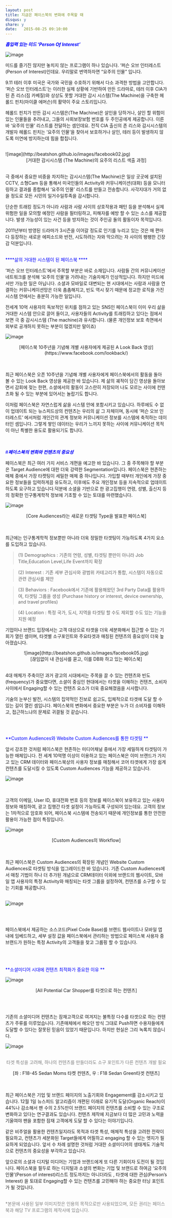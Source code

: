 ```yaml
---
layout: post
title: 지금은 페이스북의 변화에 주목할 때 
disqus: y
share: y
date:   2015-08-25 09:10:00
---
```


<font color="blue">***흡입력 있는 미드 ‘Person Of Interest’***</font>

![image](http://beatshon.github.io/images/facebook01.jpg)</br>

미드를 즐기진 않지만 놓치지 않는 프로그램이 하나 있습니다. ‘퍼슨 오브 인터레스트 (Person of Interest)인데요. 우리말로 번역하자면 “요주의 인물” 입니다.

9.11 테러 이후 미국은 국가와 국민을 수호하기 위해서 다소 과격한 방법을 고안합니다. ‘퍼슨 오브 인터레스트’는 이러한 실제 상황에 기반하여 만든 드라마로, 테러 이후 CIA가 된 존 리스(짐 카베질)와 상상도 못할 거대한 감시 시스템(The Machine)을 구축한 헤롤드 핀치(마이클 에머슨)의 활약이 주요 스토리입니다.

헤롤드 핀치가 만든 감시 시스템은(The Machine)은 살인을 당하거나, 살인 할 위험이 있는 인물들을 추려내고, 그들의 사회보장보험 번호를 두 주인공에게 제공합니다. 이른바 ‘요주의 인물’ 리스트를 전달하는 셈인데요. 전직 CIA 출신의 존 리스와 감시시스템의 개발자 헤롤드 핀치는 ‘요주의 인물’을 찾아서 보호하거나 살인, 테러 등이 발생하지 않도록 미연에 방지하는데 힘을 합칩니다.

</br>
![image](http://beatshon.github.io/images/facebook02.jpg)

<center>[거대한 감시시스템 (The Machine)의 요주의 리스트 색출 과정]</center>
</br>

극 중에서 중요한 비중을 차지하는 감시시스템(The Machine)은 일상 곳곳에 설치된 CCTV, 소형Cam 등을 통해서 미국인들의 Activity와 커뮤니케이션(대화) 등을 모니터링하고 결과를 종합해서 ‘요주의 인물’ 리스트를 만들고 전송합니다. 사각지대가 거의 없을 정도로 모든 시민의 일거수일투족을 감시합니다.

단순한 트래킹 정도가 아니라 사람과 사람 사이의 상호작용과 패턴 등을 분석해서 실제 위험한 일을 모의할 예정인 사람을 필터링하고, 피해자를 예방 할 수 있는 소스를 제공합니다. 발생 가능성이 있는 사건 등을 방지하는 것이 주인공 둘의 활동이자 목적입니다.

2011년부터 방영된 드라마가 3시즌을 이어갈 정도로 인기를 누리고 있는 것은 매 편마다 등장하는 새로운 에피소드와 반전, 시도하려는 자와 막으려는 자 사이의 팽팽한 긴장감 덕분입니다.
</br>
</br>

<font color="blue">****삶의 거대한 시스템이 된 페이스북 ****</font>

‘퍼슨 오브 인터레스트’에서 주목할 부분은 바로 소재입니다. 사람들 간의 커뮤니케이션 네트워크를 분석해 ‘요주의 인물’을 가려내는 기술자체가 인상적입니다. 하지만 미드에서만 가능한 일은 아닙니다. 소셜과 모바일로 대변되는 현 시대에서는 사람과 사람을 연결하는 커뮤니케이션망은 더욱 촘촘해지고, 빈도 역시 잦기 때문에 정교한 로직을 가진 시스템 안에서는 충분히 가능한 일입니다.

전세계 10억 사용자의 독보적인 위치를 점하고 있는 SNS인 페이스북이 이미 우리 삶을 거대한 시스템 안으로 끌어 들이고, 사용자들의 Activity를 트래킹하고 있다는 점에서 보면 극 중 감시시스템 (The machine)과 유사합니다. (물론 개인정보 보호 측면에서 외부로 공개하지 못하는 부분이 많겠지만 말이죠)
</br>

![image](http://beatshon.github.io/images/facebook03.jpg)

<center>[페이스북 10주년을 기념해 개별 사용자에게 제공된 A Look Back 영상](https://www.facebook.com/lookback/) </center>
</br></br>

최근 페이스북은 오픈 10주년을 기념해 개별 사용자에게 페이스북에서의 활동을 돌아 볼 수 있는 Look Back 영상을 제공한 바 있습니다. 제 삶의 궤적이 담긴 영상을 돌아보면서 감회에 젖는 한편, 소셜에서의 활동이 고스란히 저장되어 나도 모르는 사이에 컨텐츠화 될 수 있는 부분에 있어서는 놀랍기도 합니다.

이처럼 페이스북은 자연스럽게 삶을 시스템 안에 포함시키고 있습니다. 하루에도 수 없이 업데이트 되는 뉴스피드상의 컨텐츠는 우리의 삶 그 자체이며, 동시에 ‘퍼슨 오브 인터레스트’ 에서처럼 개인간의 관계 정보와 커뮤니케이션 정보를 시스템에 축적하는 데이터인 셈입니다. 그렇게 쌓인 데이터는 우리가 느끼지 못하는 사이에 커뮤니케이션 목적이 아닌 특별한 용도로 활용되기도 합니다.

</br></br>
<font color="blue">#***페이스북의 변화와 컨텐츠의 중요성***</font>

페이스북은 최근 여러 가지 서비스 개편을 예고한 바 있습니다. 그 중 주목해야 할 부분은 Target Audience에 대한 더욱 강력한 Segmentation입니다.  페이스북은 현존하는 매체 중에서 가장 타켓팅이 세밀한 매체 중 하나입니다. 가입할 때부터 개인에게 가장 중요한 정보들을 입력하게끔 유도하고, 이후에도 주요 개인정보 등을 지속적으로 업데이트하도록 요구하고 있습니다.덕분에 소셜을 기반으로 한 광고집행이 연령, 성별, 출신지 등의 정확한 인구통계학적 정보에 기초할 수 있는 토대를 마련했습니다.

![image](http://beatshon.github.io/images/facebook04.jpg)
<center>[Core Audiences라는 새로운 타겟팅 Type을 발표한 페이스북]</center></br></br>

최근에는 인구통계학적 정보뿐만 아니라 더욱 정밀한 타겟팅이 가능하도록 4가지 요소를 도입하고 있습니다.

>(1) Demographics : 
>기존의 연령, 성별, 타겟팅 뿐만이 아니라 Job Title,Education Level,Life Event까지 확장

>(2) Interest  : 
>기존 세부 관심사와 광범위 카테고리가 통합, 시스템이 자동으로 관련 관심사를 제안

>(3) Behaviors : 
>Facebook에서 기존에 활용해왔던 3rd Party Data를 활용하여, 타겟팅 그룹을 생성
               (Purchase history or interest, device ownership, and travel profiles)

>(4) Location : 
>특정 국가, 도시, 지역을 타겟팅 할 수도 제외할 수도 있는 기능을 지원 예정


기업이나 브랜드 입장에서는 고객 대상으로 타겟을 더욱 세분화해서 접근할 수 있는 기회가 열린 셈이며, 타겟별 소구포인트와 주요타겟과 매칭된 컨텐츠의 중요성이 더욱 높아졌습니다.

<center>![image](http://beatshon.github.io/images/facebook05.jpg)</center>

<center>[끊임없이 내 관심사를 묻고, 이를 DB화 하고 있는 페이스북]</center></br>

4대 매체가 주축이던 과거 광고의 시대에서는 주목을 끌 수 있는 컨텐츠와 빈도(frequency)가 중요했다면, 소셜이 중심인 현대에서는 타겟을 이해하는 컨텐츠, 소비자 사이에서 Engaging할 수 있는 컨텐츠 요소가 더욱 중요해졌음을 시사합니다.

기술의 눈부신 발전, 시스템의 집약적인 진보로 쉽고도, 입체적으로 타겟에 도달 할 수 있는 길이 열린 셈입니다. 페이스북의 변화에서 중요한 부분은 누가 더 소비자를 이해하고, 접근하느냐의 문제로 귀결될 것 같습니다.

 </br></br>

<font color="blue">**Custom Audiences와 Website Custom Audiences를 통한 타겟팅
**</font>

앞서 강조한 것처럼 페이스북은 현존하는 미디어채널 중에서 가장 세밀하게 타겟팅이 가능한 매체입니다. 전 세계 10억명 이상이 이용하고 있는 페이스북은 이미 브랜드가 가지고 있는 CRM 데이터와 페이스북상의 사용자 정보를 매칭해서 코어 타겟에게 가장 쉽게 컨텐츠를 도달시킬 수 있도록 Custom Audiences 기능을 제공하고 있습니다.


 ![image](http://beatshon.github.io/images/facebook06.jpg)

</br></br>
고객의 이메일, User ID, 휴대전화 번호 등의 정보를 페이스북이 보유하고 있는 사용자 정보와 매칭하여, 광고 집행간 타겟 설정이 가능하도록 구성되어 있는데요. 고객의 정보는 1차적으로 암호화 되어, 페이스북 시스템에 전송되기 때문에 개인정보를 통한 안전한 활용이 가능한 점이 특징입니다.

![image](http://beatshon.github.io/images/facebook07.jpg)

<center>[Custom Audiences의 Workflow]</center>


</br></br>
최근 페이스북은 Custom Audiences의 확장된 개념인 Website Custom Audiences로 타겟팅 방식을 업그레이드한 바 있습니다. 기존 Custom Audiences에서 매칭 기법이 하나 더 추가된 개념으로 CRM데이터 이외에 브랜드의 웹사이트, 모바일 앱 사용자의 특정 Activity와 매칭되는 타겟 그룹을 설정하여, 컨텐츠를 소구할 수 있는 기회를 제공합니다.</br></br>


![image](http://beatshon.github.io/images/facebook08.jpg)

</br></br>

페이스북에서 제공하는 소스코드(Pixel Code Base)를 브랜드 웹사이트나 모바일 앱 내에 임베드하고, 세부 설정 값을 페이스북에서 관리하는 방법으로 페이스북 사용자 중 브랜드가 원하는 특정 Activity의 고객들을 찾고 그룹핑 할 수 있습니다.</br></br>
</br></br>

<font color="blue">**소셜미디어 시대에 컨텐츠 최적화가 중요한 이유 
**</font>



![image](http://beatshon.github.io/images/facebook09.jpg) 

<center>[All Potential Car Shopper를 타겟으로 하는 컨텐츠]</center>

</br></br>

기존의 소셜미디어 컨텐츠는 잠재고객으로 여겨지는 불특정 다수를 타겟으로 하는 컨텐츠가 주류를 이루었습니다. 기존매체에서 해오던 방식 그대로 Push하면 수용자들에게 도달할 수 있다는 잘못된 믿음이 있었기 때문입니다. 하지만 현실은 그리 녹록치 않습니다.


![image](http://beatshon.github.io/images/facebook10.jpg)
</br></br>

<font color="gray"><center>타겟 특성을 고려해, 하나의 컨텐츠를 만들더라도 소구 포인트가 다른 컨텐츠 개발 필요</center></font>
<center>
[좌 : F18-45 Sedan Moms 타켓 컨텐츠, 우 : F18 Sedan Green타겟 컨텐츠]
</center>
</br></br>

최근 페이스북은 기업 및 브랜드 페이지의 노출기회와 Engagement를 감소시키고 있습니다. 12월 1일 뉴스피드 알고리즘이 개편된 이래로 유기적 도달(Organic Reach)이 44%나 감소해서 팬 수의 2.5%만이 브랜드 페이지의 컨텐츠를 소비할 수 있는 구조로 변화하고 있다는 연구결과도 있습니다. 컨텐츠 제작에 지금보다 더 많은 고민과 노력을 기울여야 팬을 포함한 잠재 고객에게 도달 할 수 있다는 이야기입니다.

같은 비주얼을 활용한 컨텐츠일지라도 목적과 타겟 특성, 매체적 특성을 고려한 전략이 필요하고, 컨텐츠가 세분화된 Target들에게 어필하고 engaging 할 수 있는 엣지가 필요하게 되었습니다. 앞서 수 차례 설명한 것처럼 거대한 소셜미디어의 생태계도 기술적으로 컨텐츠의 중요성을 부각하고 있습니다.

앞으로의 소셜과 디지털 미디어는 기업과 브랜드에게 또 다른 기회이자 도전이 될 것입니다. 페이스북을 필두로 하는 디지털과 소셜의 변화는 기업 및 브랜드로 하여금 ‘요주의 인물’(Person of interest)리스트 정도까지는 아니더라도 , 타겟에 대한 관심(Person’s Interest) 을 토대로 Engaging할 수 있는 컨텐츠를 고민해야 하는 중요한 터닝 포인트가 될 것입니다.
</br></br>

<font color="gray">*본문에 사용된 일부 이미지컷은 인용의 목적으로만 사용되었으며, 모든 권리는 페이스북과 해당 TV 프로그램의 제작사에 있습니다.</font> 









